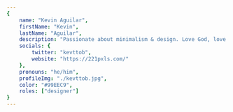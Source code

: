 ```yaml
---
{
	name: "Kevin Aguilar",
	firstName: "Kevin",
	lastName: "Aguilar",
	description: "Passionate about minimalism & design. Love God, love people.",
	socials: {
		twitter: "kevttob",
		website: "https://221pxls.com/"
	},
	pronouns: "he/him",
	profileImg: "./kevttob.jpg",
	color: "#99EEC9",
	roles: ["designer"]
}
---
```

